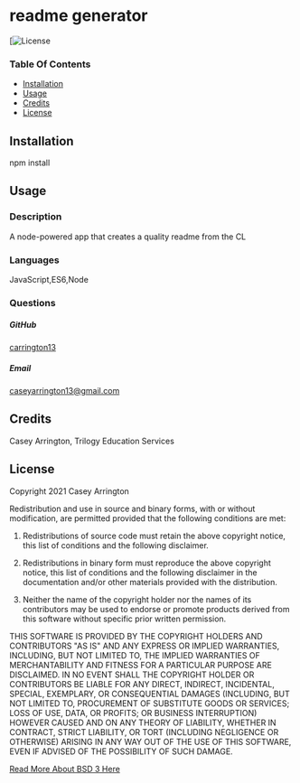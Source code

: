 
# readme generator

[![License](https://img.shields.io/badge/License-BSD%203--Clause-blue.svg)

### Table Of Contents
* [Installation](#installation)
* [Usage](#usage)
* [Credits](#credits)
* [License](#license)


## Installation
npm install


## Usage

### Description
A node-powered app that creates a quality readme from the CL

### Languages
JavaScript,ES6,Node





### Questions
##### GitHub
[carrington13](https://github.com/carrington13)
##### Email
caseyarrington13@gmail.com




## Credits
Casey Arrington, Trilogy Education Services




## License
Copyright 2021 Casey Arrington

Redistribution and use in source and binary forms, with or without modification, are permitted provided that the following conditions are met:

1. Redistributions of source code must retain the above copyright notice, this list of conditions and the following disclaimer.

2. Redistributions in binary form must reproduce the above copyright notice, this list of conditions and the following disclaimer in the documentation and/or other materials provided with the distribution.

3. Neither the name of the copyright holder nor the names of its contributors may be used to endorse or promote products derived from this software without specific prior written permission.

THIS SOFTWARE IS PROVIDED BY THE COPYRIGHT HOLDERS AND CONTRIBUTORS "AS IS" AND ANY EXPRESS OR IMPLIED WARRANTIES, INCLUDING, BUT NOT LIMITED TO, THE IMPLIED WARRANTIES OF MERCHANTABILITY AND FITNESS FOR A PARTICULAR PURPOSE ARE DISCLAIMED. IN NO EVENT SHALL THE COPYRIGHT HOLDER OR CONTRIBUTORS BE LIABLE FOR ANY DIRECT, INDIRECT, INCIDENTAL, SPECIAL, EXEMPLARY, OR CONSEQUENTIAL DAMAGES (INCLUDING, BUT NOT LIMITED TO, PROCUREMENT OF SUBSTITUTE GOODS OR SERVICES; LOSS OF USE, DATA, OR PROFITS; OR BUSINESS INTERRUPTION) HOWEVER CAUSED AND ON ANY THEORY OF LIABILITY, WHETHER IN CONTRACT, STRICT LIABILITY, OR TORT (INCLUDING NEGLIGENCE OR OTHERWISE) ARISING IN ANY WAY OUT OF THE USE OF THIS SOFTWARE, EVEN IF ADVISED OF THE POSSIBILITY OF SUCH DAMAGE.

    
[Read More About BSD 3 Here](https://opensource.org/licenses/BSD-3-Clause)
